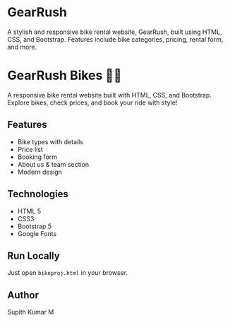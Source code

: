 
# GearRush
A stylish and responsive bike rental website, GearRush, built using HTML, CSS, and Bootstrap. Features include bike categories, pricing, rental form, and more.
# GearRush Bikes 🚴‍♂️

A responsive bike rental website built with HTML, CSS, and Bootstrap. Explore bikes, check prices, and book your ride with style!

## Features
- Bike types with details
- Price list
- Booking form
- About us & team section
- Modern design

## Technologies
- HTML 5
- CSS3
- Bootstrap 5
- Google Fonts

## Run Locally
Just open `bikeproj.html` in your browser.

## Author
Supith Kumar M
